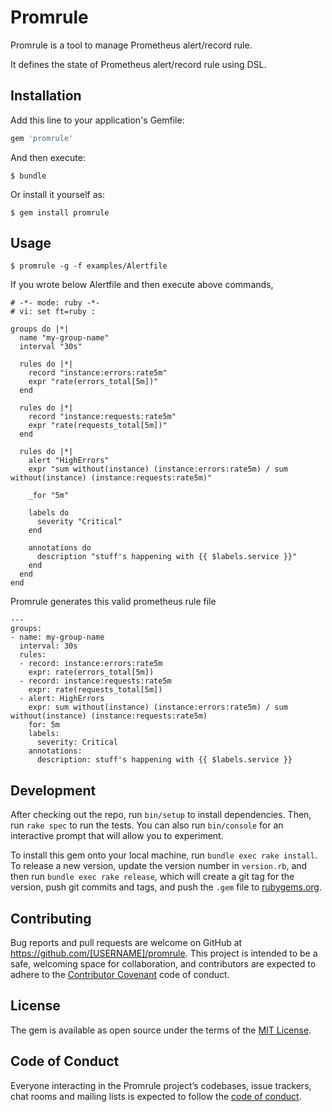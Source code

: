 # Promrule

Promrule is a tool to manage Prometheus alert/record rule.

It defines the state of Prometheus alert/record rule using DSL.

## Installation

Add this line to your application's Gemfile:

```ruby
gem 'promrule'
```

And then execute:

    $ bundle

Or install it yourself as:

    $ gem install promrule

## Usage

```
$ promrule -g -f examples/Alertfile
```

If you wrote below Alertfile and then execute above commands,

```
# -*- mode: ruby -*-
# vi: set ft=ruby :

groups do |*|
  name "my-group-name"
  interval "30s"

  rules do |*|
    record "instance:errors:rate5m"
    expr "rate(errors_total[5m])"
  end

  rules do |*|
    record "instance:requests:rate5m"
    expr "rate(requests_total[5m])"
  end

  rules do |*|
    alert "HighErrors"
    expr "sum without(instance) (instance:errors:rate5m) / sum without(instance) (instance:requests:rate5m)"

    _for "5m"

    labels do
      severity "Critical"
    end

    annotations do
      description "stuff's happening with {{ $labels.service }}"
    end
  end
end
```

Promrule generates this valid prometheus rule file

```
---
groups:
- name: my-group-name
  interval: 30s
  rules:
  - record: instance:errors:rate5m
    expr: rate(errors_total[5m])
  - record: instance:requests:rate5m
    expr: rate(requests_total[5m])
  - alert: HighErrors
    expr: sum without(instance) (instance:errors:rate5m) / sum without(instance) (instance:requests:rate5m)
    for: 5m
    labels:
      severity: Critical
    annotations:
      description: stuff's happening with {{ $labels.service }}
```

## Development

After checking out the repo, run `bin/setup` to install dependencies. Then, run `rake spec` to run the tests. You can also run `bin/console` for an interactive prompt that will allow you to experiment.

To install this gem onto your local machine, run `bundle exec rake install`. To release a new version, update the version number in `version.rb`, and then run `bundle exec rake release`, which will create a git tag for the version, push git commits and tags, and push the `.gem` file to [rubygems.org](https://rubygems.org).

## Contributing

Bug reports and pull requests are welcome on GitHub at https://github.com/[USERNAME]/promrule. This project is intended to be a safe, welcoming space for collaboration, and contributors are expected to adhere to the [Contributor Covenant](http://contributor-covenant.org) code of conduct.

## License

The gem is available as open source under the terms of the [MIT License](http://opensource.org/licenses/MIT).

## Code of Conduct

Everyone interacting in the Promrule project’s codebases, issue trackers, chat rooms and mailing lists is expected to follow the [code of conduct](https://github.com/[USERNAME]/promrule/blob/master/CODE_OF_CONDUCT.md).

